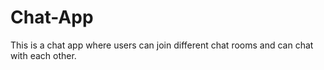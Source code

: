 # Chat-App
This is a chat app where users can join different chat rooms and can chat with each other.
